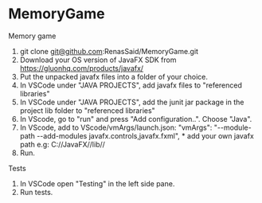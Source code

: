 # MemoryGame
Memory game

1. git clone git@github.com:RenasSaid/MemoryGame.git
2. Download your OS version of JavaFX SDK from https://gluonhq.com/products/javafx/
3. Put the unpacked javafx files into a folder of your choice.
4. In VSCode under "JAVA PROJECTS", add javafx files to "referenced libraries"
5. In VSCode under "JAVA PROJECTS", add the junit jar package in the project lib folder to "referenced libraries"
6. In VScode, go to "run" and press "Add configuration..". Choose "Java".
7. In VScode, add to VScode/vmArgs/launch.json:
        "vmArgs": "--module-path <path to javafx lib folder> --add-modules javafx.controls,javafx.fxml",
                * add your own javafx path e.g: C://JavaFX//lib//
8. Run.

Tests

1. In VSCode open "Testing" in the left side pane.
2. Run tests.
